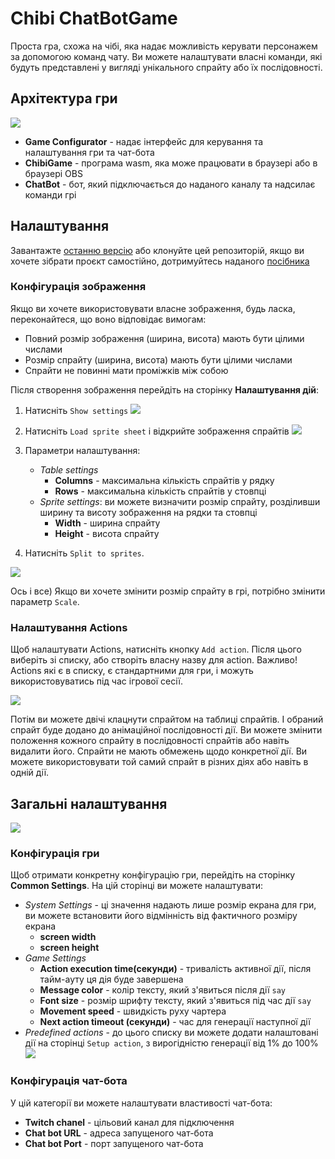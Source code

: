 # Chibi ChatBotGame
Проста гра, схожа на чібі, яка надає можливість керувати персонажем за допомогою команд чату.
Ви можете налаштувати власні команди, які будуть представлені у вигляді унікального спрайту або їх послідовності.

## Архітектура гри
![](../../Images/project_architecture.png)

- **Game Configurator** - надає інтерфейс для керування та налаштування гри та чат-бота
- **ChibiGame** - програма wasm, яка може працювати в браузері або в браузері OBS
- **ChatBot** - бот, який підключається до наданого каналу та надсилає команди грі

## Налаштування
Завантажте [останню версію](https://github.com/SrMrBurchick/ChibiChatBotGame/releases) або клонуйте цей репозиторій, якщо ви хочете зібрати проєкт самостійно, дотримуйтесь
наданого [посібника](./SetupGuide_UA.md)

### Конфігурація зображення
Якщо ви хочете використовувати власне зображення, будь ласка, переконайтеся, що воно відповідає вимогам:
- Повний розмір зображення (ширина, висота) мають бути цілими числами
- Розмір спрайту (ширина, висота) мають бути цілими числами
- Спрайти не повинні мати проміжків між собою

Після створення зображення перейдіть на сторінку **Налаштування дій**:
1. Натисніть `Show settings`
     ![](../../Images/actions_setup_show_settings.png)

2. Натисніть `Load sprite sheet` і відкрийте зображення спрайтів
     ![](../../Images/actions_setup_load_sprite_sheet.png)

3. Параметри налаштування:
     - *Table settings*
         - **Columns** - максимальна кількість спрайтів у рядку
         - **Rows** - максимальна кількість спрайтів у стовпці
     - *Sprite settings*: ви можете визначити розмір спрайту, розділивши ширину та висоту зображення на рядки та стовпці
         - **Width** - ширина спрайту
         - **Height** - висота спрайту
4. Натисніть `Split to sprites`.

![](../../Images/actions_setup_sprite_sheet_config.png.png)

Ось і все) Якщо ви хочете змінити розмір спрайту в грі, потрібно змінити параметр `Scale`.

### Налаштування Actions
Щоб налаштувати Actions, натисніть кнопку `Add action`. Після цього виберіть
зі списку, або створіть власну назву для action.
Важливо! Actions які є в списку, є стандартними для гри, і можуть використовуватись під час ігрової сесії.

![](../../Images/actions_setup_add_action.png)

Потім ви можете двічі клацнути спрайтом на таблиці спрайтів.
І обраний спрайт буде додано до анімаційної послідовності дії.
Ви можете змінити положення кожного спрайту в послідовності спрайтів або навіть видалити його.
Спрайти не мають обмежень щодо конкретної дії. Ви можете використовувати той самий спрайт
в різних діях або навіть в одній дії.

## Загальні налаштування
![](../../Images/common_configuration.png)

### Конфігурація гри
Щоб отримати конкретну конфігурацію гри, перейдіть на сторінку **Common Settings**.
На цій сторінці ви можете налаштувати:
- *System Settings* - ці значення надають лише розмір екрана для гри, ви можете встановити його відмінність від фактичного розміру екрана
    - **screen width**
    - **screen height**
- *Game Settings*
     - **Action execution time(секунди)** - тривалість активної дії, після тайм-ауту ця дія буде завершена
     - **Message color** - колір тексту, який з'явиться після дії `say`
     - **Font size** - розмір шрифту тексту, який з'явиться під час дії `say`
     - **Movement speed** - швидкість руху чартера
     - **Next action timeout (секунди)** - час для генерації наступної дії
- *Predefined actions* - до цього списку ви можете додати налаштовані дії на сторінці `Setup action`, з вирогідністю генерації від 1% до 100%
     ![](../../Images/coomon_settings_add_predefined_action.png)

### Конфігурація чат-бота
У цій категорії ви можете налаштувати властивості чат-бота:
- **Twitch chanel** - цільовий канал для підключення
- **Chat bot URL** - адреса запущеного чат-бота
- **Chat bot Port** - порт запущеного чат-бота

